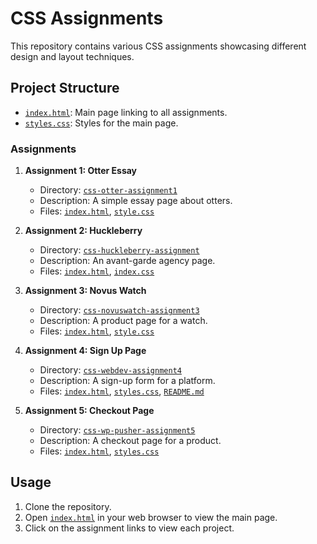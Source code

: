# CSS Assignments

This repository contains various CSS assignments showcasing different design and layout techniques.

## Project Structure

- [`index.html`](index.html): Main page linking to all assignments.
- [`styles.css`](styles.css): Styles for the main page.

### Assignments

1. **Assignment 1: Otter Essay**
   - Directory: [`css-otter-assignment1`](css-otter-assignment1)
   - Description: A simple essay page about otters.
   - Files: [`index.html`](css-otter-assignment1/index.html), [`style.css`](css-otter-assignment1/style.css)

2. **Assignment 2: Huckleberry**
   - Directory: [`css-huckleberry-assignment`](css-huckleberry-assignment)
   - Description: An avant-garde agency page.
   - Files: [`index.html`](css-huckleberry-assignment/index.html), [`index.css`](css-huckleberry-assignment/index.css)

3. **Assignment 3: Novus Watch**
   - Directory: [`css-novuswatch-assignment3`](css-novuswatch-assignment3)
   - Description: A product page for a watch.
   - Files: [`index.html`](css-novuswatch-assignment3/index.html), [`style.css`](css-novuswatch-assignment3/style.css)

4. **Assignment 4: Sign Up Page**
   - Directory: [`css-webdev-assignment4`](css-webdev-assignment4)
   - Description: A sign-up form for a platform.
   - Files: [`index.html`](css-webdev-assignment4/index.html), [`styles.css`](css-webdev-assignment4/styles.css), [`README.md`](css-webdev-assignment4/README.md)

5. **Assignment 5: Checkout Page**
   - Directory: [`css-wp-pusher-assignment5`](css-wp-pusher-assignment5)
   - Description: A checkout page for a product.
   - Files: [`index.html`](css-wp-pusher-assignment5/index.html), [`styles.css`](css-wp-pusher-assignment5/styles.css)

## Usage

1. Clone the repository.
2. Open [`index.html`](index.html) in your web browser to view the main page.
3. Click on the assignment links to view each project.
